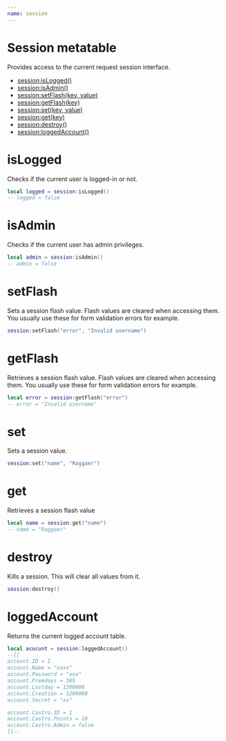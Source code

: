 ```yaml
---
name: session
---
```


# Session metatable

Provides access to the current request session interface.

- [session:isLogged()](#islogged)
- [session:isAdmin()](#isadmin)
- [session:setFlash(key, value)](#setflash)
- [session:getFlash(key)](#getflash)
- [session:set(key, value)](#set)
- [session:get(key)](#get)
- [session:destroy()](#destroy)
- [session:loggedAccount()](#loggedaccount)

# isLogged

Checks if the current user is logged-in or not.

```lua
local logged = session:isLogged()
-- logged = false
```

# isAdmin

Checks if the current user has admin privileges.

```lua
local admin = session:isAdmin()
-- admin = false
```

# setFlash

Sets a session flash value. Flash values are cleared when accessing them. You usually use these for form validation errors for example.

```lua
session:setFlash("error", "Invalid username")
```

# getFlash

Retrieves a session flash value. Flash values are cleared when accessing them. You usually use these for form validation errors for example.

```lua
local error = session:getFlash("error")
-- error = "Invalid username"
```

# set

Sets a session value.

```lua
session:set("name", "Raggaer")
```

# get

Retrieves a session flash value

```lua
local name = session:get("name")
-- name = "Raggaer"
```

# destroy

Kills a session. This will clear all values from it.

```lua
session:destroy()
```

# loggedAccount

Returns the current logged account table.

```lua
local acocunt = session:loggedAccount()
--[[
account.ID = 1
account.Name = "xxxx"
account.Password = "xxx"
account.Premdays = 365
account.Lastday = 1200000
account.Creation = 1200000
account.Secret = "xx"

account.Castro.ID = 1
account.Castro.Points = 10
account.Castro.Admin = false
]]--
```